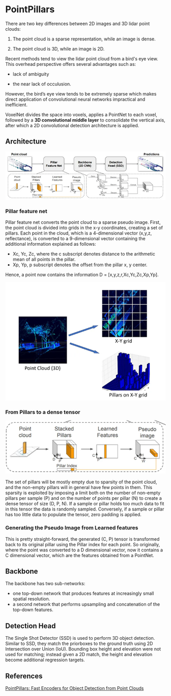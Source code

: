 # PointPillars

There are two key differences between 2D images and 3D lidar point clouds:

1) The point cloud is a sparse representation, while an image is dense.

2) The point cloud is 3D, while an image is 2D.

Recent methods tend to view the lidar point cloud from a bird's eye view. This overhead perspective offers several advantages such as:

* lack of ambiguity

* the near lack of occulusion.

However, the bird’s eye view tends to be extremely sparse which makes direct application of convolutional neural networks impractical and inefficient. 

VoxelNet divides the space into voxels, applies a PointNet to each voxel, followed by a <b>3D convolutional middle layer</b> to consolidate the vertical axis, after which a 2D convolutional detection architecture is applied.

## Architecture

<img src="figs/1_6TfOiuKTudt-f99jcMMVQQ.webp">

### Pillar feature net

Pillar feature net converts the point cloud to a sparse pseudo image. First, the point cloud is divided into grids in the x-y coordinates, creating a set of pillars. Each point in the cloud, which is a 4-dimensional vector (x,y,z, reflectance), is converted to a 9-dimensional vector containing the additional information explained as follows:

* Xc, Yc, Zc, where the c subscript denotes distance to the arithmetic mean of all points in the pillar.
* Xp, Yp, p subscript denotes the offset from the pillar x, y center.

Hence, a point now contains the information D = [x,y,z,r,Xc,Yc,Zc,Xp,Yp].

<img src="figs/1_Ub48-QRdruvuY__HxWqnJg.webp">

### From Pillars to a dense tensor

<img src="figs/1_Q3DC50NWUI0kV-X1WZ4kPA.webp">

The set of pillars will be mostly empty due to sparsity of the point cloud, and the non-empty pillars will in general have few points in them. This sparsity is exploited by imposing a limit both on the number of non-empty pillars per sample (P) and on the number of points per pillar (N) to create a dense tensor of size (D, P, N). If a sample or pillar holds too much data to fit in this tensor the data is randomly sampled. Conversely, if a sample or pillar has too little data to populate the tensor, zero padding is applied.

### Generating the Pseudo Image from Learned features

This is pretty straight-forward, the generated (C, P) tensor is transformed back to its original pillar using the Pillar index for each point. So originally, where the point was converted to a D dimensional vector, now it contains a C dimensional vector, which are the features obtained from a PointNet.

## Backbone

The backbone has two sub-networks:
* one top-down network that produces features at increasingly small spatial resolution.
* a second network that performs upsampling and concatenation of the top-down features.

## Detection Head

The Single Shot Detector (SSD) is used to perform 3D object detection. Similar to SSD, they match the priorboxes to the ground truth using 2D Intersection over Union (IoU). Bounding box height and elevation were not used for matching; instead given a 2D match, the height and elevation become additional regression targets.

## References

[PointPillars: Fast Encoders for Object Detection from Point Clouds](https://arxiv.org/pdf/1812.05784.pdf)